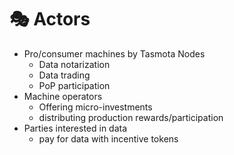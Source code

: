 # 🎭 Actors

* Pro/consumer machines by Tasmota Nodes
  * Data notarization
  * Data trading
  * PoP participation
* Machine operators&#x20;
  * Offering micro-investments
  * distributing production rewards/participation
* Parties interested in data
  * &#x20;pay for data with incentive tokens
